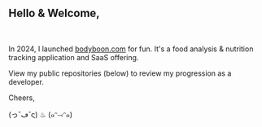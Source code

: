 <h2>Hello & Welcome, </h2><br/>

In 2024, I launched [bodyboon.com](https://bodyboon.com/) for fun. It's a food analysis & nutrition tracking application and SaaS offering.

View my public repositories (below) to review my progression as a developer.

Cheers,

(っ˘ڡ˘ς) ♨ (๑ᵔ⤙ᵔ๑)<br/>
